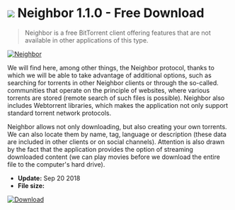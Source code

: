 # ![](https://cdn.softexe.net/static/icon/b/neighbor-9807.png) Neighbor 1.1.0 - Free Download

> Neighbor is a free BitTorrent client offering features that are not available in other applications of this type.

[![Neighbor](https://gallery.dpcdn.pl/imgc/Tools/84916/g_-_420x350_1.5_-_x9a4b5637-bfa2-42bd-ad91-068b0b0b6b05.jpg)](https://softexe.net/win/internet/torrent-client/neighbor:ahRg.html)

We will find here, among other things, the Neighbor protocol, thanks to which we will be able to take advantage of additional options, such as searching for torrents in other Neighbor clients or through the so-called. communities that operate on the principle of websites, where various torrents are stored (remote search of such files is possible). Neighbor also includes Webtorrent libraries, which makes the application not only support standard torrent network protocols.
 
 Neighbor allows not only downloading, but also creating your own torrents. We can also locate them by name, tag, language or description (these data are included in other clients or on social channels). Attention is also drawn by the fact that the application provides the option of streaming downloaded content (we can play movies before we download the entire file to the computer's hard drive).


- **Update:** Sep 20 2018
- **File size:** 

[![Download](https://cdn.softexe.net/static/img/download.png)](https://softexe.net/win/internet/torrent-client/neighbor:ahRg.html)

